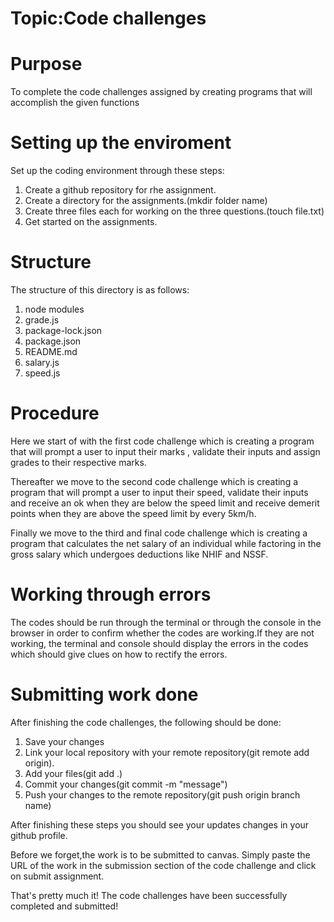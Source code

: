 # Topic:Code challenges

# Purpose
To complete the code challenges assigned by creating programs that will
accomplish the given functions


# Setting up the enviroment
Set up the coding environment through these steps:
 1. Create a github repository for rhe assignment.
 2. Create a directory for the assignments.(mkdir folder name)
 3. Create three files each for working on the three questions.(touch file.txt)
 4. Get started on the assignments.


# Structure
The structure of this directory is as follows:
1. node modules
2. grade.js
3. package-lock.json
4. package.json
5. README.md
6. salary.js
7. speed.js


# Procedure
Here we start of with the first code challenge which is creating a program that will prompt a user to input their marks , validate their inputs and assign grades to their respective marks.

Thereafter we move to the second code challenge which is creating a program that will prompt a user to input their speed, validate their inputs and receive an ok when they are below the speed limit and receive demerit points when they are above the speed limit by every 5km/h.

Finally we move to the third and final code challenge which is creating a program that calculates the net salary of an individual while factoring in the gross salary which undergoes deductions like NHIF and NSSF.


# Working through errors
The codes should be run through the terminal or through the console in the browser in order to confirm whether the codes are working.If they are not working, the terminal and console should display the errors in the codes which should give clues on how to rectify the errors.


# Submitting work done
After finishing the code challenges, the following should be done:
1. Save your changes
2. Link your local repository with your remote repository(git remote add origin).
3. Add your files(git add .)
4. Commit your changes(git commit -m "message")
5. Push your changes to the remote repository(git push origin branch name)

After finishing these steps you should see your updates changes in your github profile.
 
Before we forget,the work is to be submitted to canvas. Simply paste the URL of the work in the submission section of the code challenge and click on submit assignment.

That's pretty much it! The code challenges have been successfully completed and submitted!